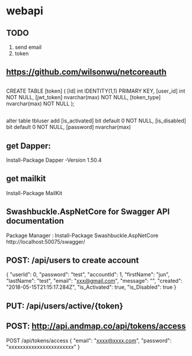 # webapi

## TODO
1. send email
2. token


## https://github.com/wilsonwu/netcoreauth

##
CREATE TABLE [token] (
    [Id] int IDENTITY(1,1) PRIMARY KEY,
    [user_id] int NOT NULL,
    [jwt_token] nvarchar(max) NOT NULL,
    [token_type] nvarchar(max) NOT NULL
);
##
alter table tbluser add [is_activated] bit default 0 NOT NULL,
    [is_disabled] bit default 0 NOT NULL,
    [password] nvarchar(max)


## get Dapper:
Install-Package Dapper -Version 1.50.4

## get mailkit
Install-Package MailKit

## Swashbuckle.AspNetCore for Swagger API documentation
Package Manager : Install-Package Swashbuckle.AspNetCore
http://localhost:50075/swagger/

## POST: /api/users to create account
{
  "userId": 0,
  "password": "test",
  "accountId": 1,
  "firstName": "jun",
  "lastName": "test",
  "email": "xxx@gmail.com",
  "message": "",
  "created": "2018-05-15T21:15:17.284Z",
  "is_Activated": true,
  "is_Disabled": true
}

## PUT: /api/users/active/{token}

## POST: http://api.andmap.co/api/tokens/access 
POST /api/tokens/access
{
  "email": "xxxx@xxxx.com",
  "password": "xxxxxxxxxxxxxxxxxxxxxxx"
}